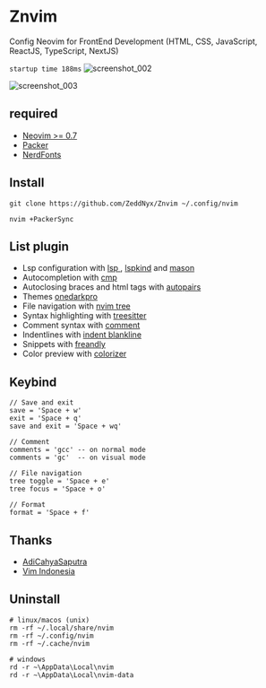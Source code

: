 # Znvim
Config Neovim for FrontEnd Development
(HTML, CSS, JavaScript, ReactJS, TypeScript, NextJS)

`startup time 188ms`
![screenshot_002](https://user-images.githubusercontent.com/96564938/226897059-cbe43805-758e-4d65-9905-6f4875c8a628.png)

![screenshot_003](https://user-images.githubusercontent.com/96564938/226897549-3d60721a-2b9a-45db-a3b0-47d79f1a05b8.png)


## required
- [Neovim >= 0.7](https://neovim.io)
- [Packer](https://github.com/wbthomason/packer.nvim)
- [NerdFonts](https://nerdfonts.com)


## Install
```
git clone https://github.com/ZeddNyx/Znvim ~/.config/nvim

```
`nvim +PackerSync`


## List plugin
- Lsp configuration with [lsp ](https://github.com/neovim/nvim-lspconfig), [lspkind](https://github.com/onsails/lspkind.nvim) and [mason](https://github.com/williamboman/mason.nvim)
- Autocompletion with [cmp](https://github.com/hrsh7th/nvim-cmp)
- Autoclosing braces and html tags with [autopairs](https://github.com/windwp/nvim-autopairs)
- Themes [onedarkpro](https://github.com/olimorris/onedarkpro.nvim)
- File navigation with [nvim tree](https://github.com/kyazdani42/nvim-tree.lua)
- Syntax highlighting with [treesitter](https://github.com/nvim-treesitter/nvim-treesitter)
- Comment syntax with [comment](https://github.com/numToStr/Comment.nvim)
- Indentlines with [indent blankline](https://github.com/lukas-reineke/indent-blankline.nvim)
- Snippets with [freandly](https://github.com/rafamadriz/friendly-snippets)
- Color preview with [colorizer](https://github.com/NvChad/nvim-colorizer)


## Keybind 
```
// Save and exit
save = 'Space + w'
exit = 'Space + q'
save and exit = 'Space + wq'

// Comment
comments = 'gcc' -- on normal mode 
comments = 'gc'  -- on visual mode

// File navigation
tree toggle = 'Space + e'
tree focus = 'Space + o'

// Format
format = 'Space + f'
```

## Thanks
- [AdiCahyaSaputra](https://github.com/AdiCahyaSaputra)
- [Vim Indonesia](https://t.me/VimID)


## Uninstall
```
# linux/macos (unix)
rm -rf ~/.local/share/nvim
rm -rf ~/.config/nvim
rm -rf ~/.cache/nvim

# windows
rd -r ~\AppData\Local\nvim
rd -r ~\AppData\Local\nvim-data
```
